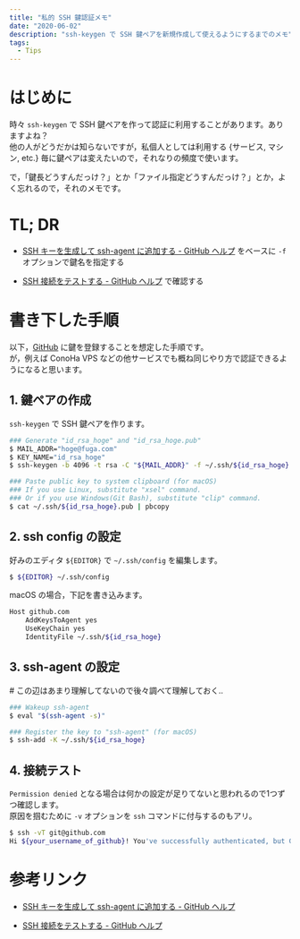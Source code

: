 ```yaml
---
title: "私的 SSH 鍵認証メモ"
date: "2020-06-02"
description: "ssh-keygen で SSH 鍵ペアを新規作成して使えるようにするまでのメモ"
tags:
  - Tips
---
```


# はじめに

時々 `ssh-keygen` で SSH 鍵ペアを作って認証に利用することがあります。ありますよね？  
他の人がどうだかは知らないですが，私個人としては利用する {サービス, マシン, etc.} 毎に鍵ペアは変えたいので，それなりの頻度で使います。

で，「鍵長どうすんだっけ？」とか「ファイル指定どうすんだっけ？」とか，よく忘れるので，それのメモです。

# TL; DR

* [SSH キーを生成して ssh-agent に追加する - GitHub ヘルプ](https://help.github.com/ja/github/authenticating-to-github/generating-a-new-ssh-key-and-adding-it-to-the-ssh-agent) をベースに `-f` オプションで鍵名を指定する

* [SSH 接続をテストする - GitHub ヘルプ](https://help.github.com/ja/github/authenticating-to-github/testing-your-ssh-connection) で確認する

# 書き下した手順

以下，[GitHub](https://github.com) に鍵を登録することを想定した手順です。  
が，例えば ConoHa VPS などの他サービスでも概ね同じやり方で認証できるようになると思います。

## 1. 鍵ペアの作成

`ssh-keygen` で SSH 鍵ペアを作ります。

```sh
### Generate "id_rsa_hoge" and "id_rsa_hoge.pub"
$ MAIL_ADDR="hoge@fuga.com"
$ KEY_NAME="id_rsa_hoge"
$ ssh-keygen -b 4096 -t rsa -C "${MAIL_ADDR}" -f ~/.ssh/${id_rsa_hoge}

### Paste public key to system clipboard (for macOS)
### If you use Linux, substitute "xsel" command.
### Or if you use Windows(Git Bash), substitute "clip" command.
$ cat ~/.ssh/${id_rsa_hoge}.pub | pbcopy
```

## 2. ssh config の設定

好みのエディタ `${EDITOR}` で `~/.ssh/config` を編集します。  

```sh
$ ${EDITOR} ~/.ssh/config
```

macOS の場合，下記を書き込みます。

```sh
Host github.com
	AddKeysToAgent yes
	UseKeyChain yes
	IdentityFile ~/.ssh/${id_rsa_hoge}
```

## 3. ssh-agent の設定

\# この辺はあまり理解してないので後々調べて理解しておく..

```sh
### Wakeup ssh-agent
$ eval "$(ssh-agent -s)"

### Register the key to "ssh-agent" (for macOS)
$ ssh-add -K ~/.ssh/${id_rsa_hoge}
```

## 4. 接続テスト

`Permission denied` となる場合は何かの設定が足りてないと思われるので1つずつ確認します。  
原因を掴むために `-v` オプションを `ssh` コマンドに付与するのもアリ。

```sh
$ ssh -vT git@github.com
Hi ${your_username_of_github}! You've successfully authenticated, but GitHub does not provide shell access.
```

# 参考リンク

* [SSH キーを生成して ssh-agent に追加する - GitHub ヘルプ](https://help.github.com/ja/github/authenticating-to-github/generating-a-new-ssh-key-and-adding-it-to-the-ssh-agent)

* [SSH 接続をテストする - GitHub ヘルプ](https://help.github.com/ja/github/authenticating-to-github/testing-your-ssh-connection)

